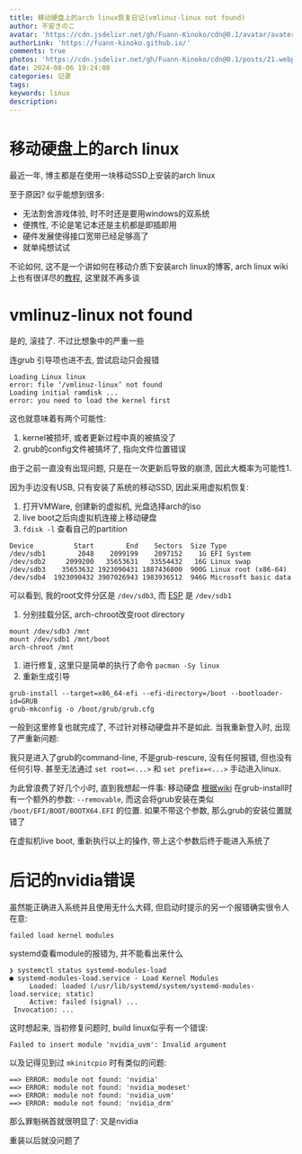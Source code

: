 ```yaml
---
title: 移动硬盘上的arch linux恢复日记(vmlinuz-linux not found)
author: 不安きのこ
avatar: 'https://cdn.jsdelivr.net/gh/Fuann-Kinoko/cdn@0.1/avatar/avater-tsuki.png'
authorLink: 'https://fuann-kinoko.github.io/'
comments: true
photos: 'https://cdn.jsdelivr.net/gh/Fuann-Kinoko/cdn@0.1/posts/21.webp'
date: 2024-08-06 19:24:08
categories: 记录
tags:
keywords: linux
description:
---
```


# 移动硬盘上的arch linux

最近一年, 博主都是在使用一块移动SSD上安装的arch linux

至于原因? 似乎能想到很多:

-   无法割舍游戏体验, 时不时还是要用windows的双系统
-   便携性, 不论是笔记本还是主机都是即插即用
-   硬件发展使得接口宽带已经足够高了
-   就单纯想试试

不论如何, 这不是一个讲如何在移动介质下安装arch linux的博客,
arch linux wiki上也有很详尽的[教程](https://wiki.archlinux.org/title/Install_Arch_Linux_on_a_removable_medium),
这里就不再多谈


# vmlinuz-linux not found

是的, 滚挂了.
不过比想象中的严重一些

连grub 引导项也进不去, 尝试启动只会报错
```
Loading Linux linux
error: file ‘/vmlinuz-linux’ not found
Loading initial ramdisk ...
error: you need to load the kernel first
```

这也就意味着有两个可能性:

1.  kernel被损坏, 或者更新过程中真的被搞没了
2.  grub的config文件被搞坏了, 指向文件位置错误

由于之前一直没有出现问题, 只是在一次更新后导致的崩溃, 因此大概率为可能性1.

因为手边没有USB, 只有安装了系统的移动SSD, 因此采用虚拟机恢复:

1.  打开VMWare, 创建新的虚拟机, 光盘选择arch的iso
2.  live boot之后向虚拟机连接上移动硬盘
3.  `fdisk -l` 查看自己的partition
```
Device          Start        End    Sectors  Size Type
/dev/sdb1        2048    2099199    2097152    1G EFI System
/dev/sdb2     2099200   35653631   33554432   16G Linux swap
/dev/sdb3    35653632 1923090431 1887436800  900G Linux root (x86-64)
/dev/sdb4  1923090432 3907026943 1983936512  946G Microsoft basic data
```

   可以看到, 我的root文件分区是 `/dev/sdb3`, 而 [ESP](https://wiki.archlinux.org/title/EFI_system_partition) 是 `/dev/sdb1`

1.  分别挂载分区, arch-chroot改变root directory
```
mount /dev/sdb3 /mnt
mount /dev/sdb1 /mnt/boot
arch-chroot /mnt
```

1.  进行修复, 这里只是简单的执行了命令 `pacman -Sy linux`
2.  重新生成引导
```
grub-install --target=x86_64-efi --efi-directory=/boot --bootloader-id=GRUB
grub-mkconfig -o /boot/grub/grub.cfg
```

一般到这里修复也就完成了, 不过针对移动硬盘并不是如此.
当我重新登入时, 出现了严重新问题:

我只是进入了grub的command-line, 不是grub-rescure, 没有任何报错, 但也没有任何引导.
甚至无法通过 `set root=<...>` 和 `set prefix=<...>` 手动进入linux.

为此曾浪费了好几个小时, 直到我想起一件事: 移动硬盘 [根据wiki](https://wiki.archlinux.org/title/GRUB#Installation) 在grub-install时有一个额外的参数: `--removable`,
而这会将grub安装在类似 `/boot/EFI/BOOT/BOOTX64.EFI` 的位置.
如果不带这个参数, 那么grub的安装位置就错了

在虚拟机live boot, 重新执行以上的操作, 带上这个参数后终于能进入系统了

# 后记的nvidia错误

虽然能正确进入系统并且使用无什么大碍, 但启动时提示的另一个报错确实很令人在意:
```
failed load kernel modules
```

systemd查看module的报错为, 并不能看出来什么
```
❯ systemctl status systemd-modules-load
● systemd-modules-load.service - Load Kernel Modules
     Loaded: loaded (/usr/lib/systemd/system/systemd-modules-load.service; static)
     Active: failed (signal) ...
 Invocation: ...
```

这时想起来, 当初修复问题时, build linux似乎有一个错误:
```
Failed to insert module 'nvidia_uvm': Invalid argument
```

以及记得见到过 `mkinitcpio` 时有类似的问题:
```
==> ERROR: module not found: 'nvidia'
==> ERROR: module not found: 'nvidia_modeset'
==> ERROR: module not found: 'nvidia_uvm'
==> ERROR: module not found: 'nvidia_drm'
```

那么罪魁祸首就很明显了: 又是nvidia

重装以后就没问题了
